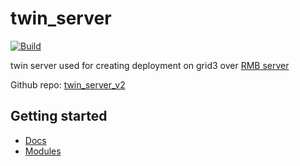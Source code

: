 # twin_server

[![Build](https://github.com/threefoldtech/twin_server_v2/actions/workflows/build.yml/badge.svg)](https://github.com/threefoldtech/twin_server_v2/actions/workflows/build.yml)

twin server used for creating deployment on grid3 over [RMB server](https://github.com/threefoldtech/rmb)

Github repo: [twin_server_v2](https://github.com/threefoldtech/twin_server_v2.git)

## Getting started

- [Docs](./docs/server.md)
- [Modules](./docs/module.md)
